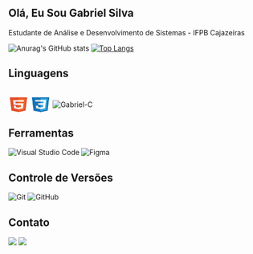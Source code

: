 ## Olá, Eu Sou Gabriel Silva 
Estudante de Análise e Desenvolvimento de Sistemas - IFPB Cajazeiras

![Anurag's GitHub stats](https://github-readme-stats.vercel.app/api?username=GabrielSilva15&show_icons=true&theme=midnight-purple)
[![Top Langs](https://github-readme-stats.vercel.app/api/top-langs/?username=GabrielSilva15&layout=compact&theme=midnight-purple&)](https://github.com/anuraghazra/github-readme-stats)
## Linguagens  
<div style="display: inline_block"><br>

  <img align="center" alt="Gabriel-HTML" height="30" width="40" src="https://raw.githubusercontent.com/devicons/devicon/master/icons/html5/html5-original.svg">
  <img align="center" alt="Gabriel-CSS" height="30" width="40" src="https://raw.githubusercontent.com/devicons/devicon/master/icons/css3/css3-original.svg">
  <img align="center" alt="Gabriel-C" height="30" width="40" src="https://cdn.jsdelivr.net/gh/devicons/devicon/icons/c/c-original.svg" />
          
</div>

## Ferramentas 
![Visual Studio Code](https://img.shields.io/badge/Visual%20Studio%20Code-0078d7.svg?style=for-the-badge&logo=visual-studio-code&logoColor=white)
![Figma](https://img.shields.io/badge/figma-%23F24E1E.svg?style=for-the-badge&logo=figma&logoColor=white)

## Controle de Versões
![Git](https://img.shields.io/badge/git-%23F05033.svg?style=for-the-badge&logo=git&logoColor=white)
![GitHub](https://img.shields.io/badge/github-%23121011.svg?style=for-the-badge&logo=github&logoColor=white)

## Contato
<div> 
  <a href = "mailto:gabrieldasilvamonteiro2@gmail.com"><img src="https://img.shields.io/badge/-Gmail-%23333?style=for-the-badge&logo=gmail&logoColor=white" target="_blank"></a>
  <a href="https://www.linkedin.com/in/gabriel-silva-207106251/" target="_blank"><img src="https://img.shields.io/badge/-LinkedIn-%230077B5?style=for-the-badge&logo=linkedin&logoColor=white" target="_blank"></a> 
  
</div>
